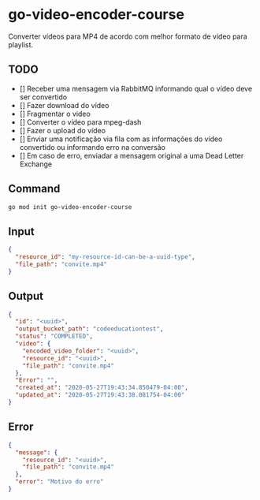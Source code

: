 # go-video-encoder-course

Converter vídeos para MP4 de acordo com melhor formato de vídeo para playlist.

## TODO

- [] Receber uma mensagem via RabbitMQ informando qual o vídeo deve ser convertido
- [] Fazer download do vídeo
- [] Fragmentar o video
- [] Converter o vídeo para mpeg-dash
- [] Fazer o upload do vídeo
- [] Enviar uma notificação via fila com as informações do vídeo convertido ou informando erro na conversão
- [] Em caso de erro, enviadar a mensagem original a uma Dead Letter Exchange

## Command

```sh
go mod init go-video-encoder-course
```

## Input

```json
{
  "resource_id": "my-resource-id-can-be-a-uuid-type",
  "file_path": "convite.mp4"
}
```

## Output

```json
{
  "id": "<uuid>",
  "output_bucket_path": "codeeducationtest",
  "status": "COMPLETED",
  "video": {
    "encoded_video_folder": "<uuid>",
    "resource_id": "<uuid>",
    "file_path": "convite.mp4"
  },
  "Error": "",
  "created_at": "2020-05-27T19:43:34.850479-04:00",
  "updated_at": "2020-05-27T19:43:38.081754-04:00"
}
```

## Error

```json
{
  "message": {
    "resource_id": "<uuid>",
    "file_path": "convite.mp4"
  },
  "error": "Motivo do erro"
}
```